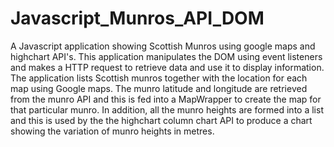 # Javascript_Munros_API_DOM

A Javascript application showing Scottish Munros using google maps and highchart API's.
This application manipulates the DOM using event listeners and makes a HTTP request to 
retrieve data and use it to display information. The application lists Scottish munros 
together with the location for each map using Google maps. The munro latitude and longitude 
are retrieved from the munro API and this is fed into a MapWrapper to create the map for 
that particular munro. In addition, all the munro heights are formed into a list and this
is used by the the highchart column chart API to produce a chart showing the variation of 
munro heights in metres.
